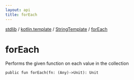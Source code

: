 ```yaml
---
layout: api
title: forEach
---
```

[stdlib](../../index.md) / [kotlin.template](../index.md) / [StringTemplate](index.md) / [forEach](forEach.md)

# forEach
Performs the given function on each value in the collection
```
public fun forEach(fn: (Any)->Unit): Unit
```
